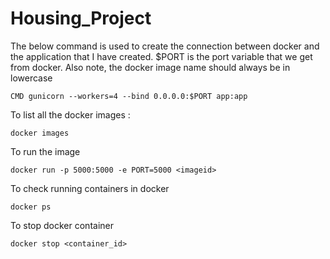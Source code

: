# Housing_Project

The below command is used to create the connection between docker and the application that I have created. $PORT is the port variable that we get from docker. Also note, the docker image name should always be in lowercase
```
CMD gunicorn --workers=4 --bind 0.0.0.0:$PORT app:app
```

To list all the docker images :
```
docker images
```

To run the image 
```
docker run -p 5000:5000 -e PORT=5000 <imageid>
```

To check running containers in docker
```
docker ps
```

To stop docker container
```
docker stop <container_id>
```